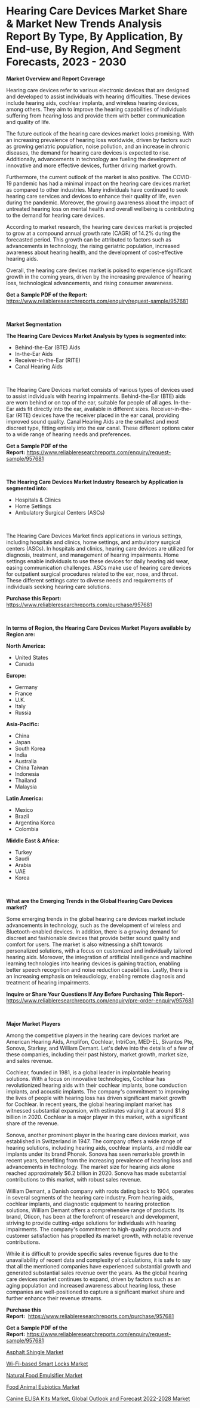 <p><h1>Hearing Care Devices Market Share & Market New Trends Analysis Report By Type, By Application, By End-use, By Region, And Segment Forecasts, 2023 - 2030</h1></p><p><strong>Market Overview and Report Coverage</strong></p>
<p><p>Hearing care devices refer to various electronic devices that are designed and developed to assist individuals with hearing difficulties. These devices include hearing aids, cochlear implants, and wireless hearing devices, among others. They aim to improve the hearing capabilities of individuals suffering from hearing loss and provide them with better communication and quality of life.</p><p>The future outlook of the hearing care devices market looks promising. With an increasing prevalence of hearing loss worldwide, driven by factors such as growing geriatric population, noise pollution, and an increase in chronic diseases, the demand for hearing care devices is expected to rise. Additionally, advancements in technology are fueling the development of innovative and more effective devices, further driving market growth.</p><p>Furthermore, the current outlook of the market is also positive. The COVID-19 pandemic has had a minimal impact on the hearing care devices market as compared to other industries. Many individuals have continued to seek hearing care services and devices to enhance their quality of life, even during the pandemic. Moreover, the growing awareness about the impact of untreated hearing loss on mental health and overall wellbeing is contributing to the demand for hearing care devices.</p><p>According to market research, the hearing care devices market is projected to grow at a compound annual growth rate (CAGR) of 14.2% during the forecasted period. This growth can be attributed to factors such as advancements in technology, the rising geriatric population, increased awareness about hearing health, and the development of cost-effective hearing aids.</p><p>Overall, the hearing care devices market is poised to experience significant growth in the coming years, driven by the increasing prevalence of hearing loss, technological advancements, and rising consumer awareness.</p></p>
<p><strong>Get a Sample PDF of the Report:</strong> <a href="https://www.reliableresearchreports.com/enquiry/request-sample/957681">https://www.reliableresearchreports.com/enquiry/request-sample/957681</a></p>
<p>&nbsp;</p>
<p><strong>Market Segmentation</strong></p>
<p><strong>The Hearing Care Devices Market Analysis by types is segmented into:</strong></p>
<p><ul><li>Behind-the-Ear (BTE) Aids</li><li>In-the-Ear Aids</li><li>Receiver-in-the-Ear (RITE)</li><li>Canal Hearing Aids</li></ul></p>
<p>&nbsp;</p>
<p><p>The Hearing Care Devices market consists of various types of devices used to assist individuals with hearing impairments. Behind-the-Ear (BTE) aids are worn behind or on top of the ear, suitable for people of all ages. In-the-Ear aids fit directly into the ear, available in different sizes. Receiver-in-the-Ear (RITE) devices have the receiver placed in the ear canal, providing improved sound quality. Canal Hearing Aids are the smallest and most discreet type, fitting entirely into the ear canal. These different options cater to a wide range of hearing needs and preferences.</p></p>
<p><strong>Get a Sample PDF of the Report:</strong>&nbsp;<a href="https://www.reliableresearchreports.com/enquiry/request-sample/957681">https://www.reliableresearchreports.com/enquiry/request-sample/957681</a></p>
<p>&nbsp;</p>
<p><strong>The Hearing Care Devices Market Industry Research by Application is segmented into:</strong></p>
<p><ul><li>Hospitals & Clinics</li><li>Home Settings</li><li>Ambulatory Surgical Centers (ASCs)</li></ul></p>
<p>&nbsp;</p>
<p><p>The Hearing Care Devices Market finds applications in various settings, including hospitals and clinics, home settings, and ambulatory surgical centers (ASCs). In hospitals and clinics, hearing care devices are utilized for diagnosis, treatment, and management of hearing impairments. Home settings enable individuals to use these devices for daily hearing aid wear, easing communication challenges. ASCs make use of hearing care devices for outpatient surgical procedures related to the ear, nose, and throat. These different settings cater to diverse needs and requirements of individuals seeking hearing care solutions.</p></p>
<p><strong>Purchase this Report:</strong>&nbsp; <a href="https://www.reliableresearchreports.com/purchase/957681">https://www.reliableresearchreports.com/purchase/957681</a></p>
<p>&nbsp;</p>
<p><strong>In terms of Region, the Hearing Care Devices Market Players available by Region are:</strong></p>
<p>
    <p> <strong> North America: </strong>
        <ul>
            <li>United States</li>
            <li>Canada</li>
        </ul>
        </p> 
    <p> <strong> Europe: </strong>
        <ul>
            <li>Germany</li>
            <li>France</li>
            <li>U.K.</li>
            <li>Italy</li>
            <li>Russia</li>
        </ul>
        </p> 
    <p> <strong> Asia-Pacific: </strong>
        <ul>
            <li>China</li>
            <li>Japan</li>
            <li>South Korea</li>
            <li>India</li>
            <li>Australia</li>
            <li>China Taiwan</li>
            <li>Indonesia</li>
            <li>Thailand</li>
            <li>Malaysia</li>
        </ul>
        </p> 
    <p> <strong> Latin America: </strong>
        <ul>
            <li>Mexico</li>
            <li>Brazil</li>
            <li>Argentina Korea</li>
            <li>Colombia</li>
        </ul>
        </p> 
    <p> <strong> Middle East & Africa: </strong>
        <ul>
            <li>Turkey</li>
            <li>Saudi</li>
            <li>Arabia</li>
            <li>UAE</li>
            <li>Korea</li>
        </ul>
    </p>
    </p>
<p>&nbsp;</p>
<p><strong>What are the Emerging Trends in the Global Hearing Care Devices market?</strong></p>
<p><p>Some emerging trends in the global hearing care devices market include advancements in technology, such as the development of wireless and Bluetooth-enabled devices. In addition, there is a growing demand for discreet and fashionable devices that provide better sound quality and comfort for users. The market is also witnessing a shift towards personalized solutions, with a focus on customized and individually tailored hearing aids. Moreover, the integration of artificial intelligence and machine learning technologies into hearing devices is gaining traction, enabling better speech recognition and noise reduction capabilities. Lastly, there is an increasing emphasis on teleaudiology, enabling remote diagnosis and treatment of hearing impairments.</p></p>
<p><strong>Inquire or Share Your Questions If Any Before Purchasing This Report</strong>- <a href="https://www.reliableresearchreports.com/enquiry/pre-order-enquiry/957681">https://www.reliableresearchreports.com/enquiry/pre-order-enquiry/957681</a></p>
<p>&nbsp;</p>
<p><strong>Major Market Players</strong></p>
<p><p>Among the competitive players in the hearing care devices market are American Hearing Aids, Amplifon, Cochlear, IntriCon, MED-EL, Sivantos Pte, Sonova, Starkey, and William Demant. Let's delve into the details of a few of these companies, including their past history, market growth, market size, and sales revenue.</p><p>Cochlear, founded in 1981, is a global leader in implantable hearing solutions. With a focus on innovative technologies, Cochlear has revolutionized hearing aids with their cochlear implants, bone conduction implants, and acoustic implants. The company's commitment to improving the lives of people with hearing loss has driven significant market growth for Cochlear. In recent years, the global hearing implant market has witnessed substantial expansion, with estimates valuing it at around $1.8 billion in 2020. Cochlear is a major player in this market, with a significant share of the revenue.</p><p>Sonova, another prominent player in the hearing care devices market, was established in Switzerland in 1947. The company offers a wide range of hearing solutions, including hearing aids, cochlear implants, and middle ear implants under its brand Phonak. Sonova has seen remarkable growth in recent years, benefiting from the increasing prevalence of hearing loss and advancements in technology. The market size for hearing aids alone reached approximately $6.2 billion in 2020. Sonova has made substantial contributions to this market, with robust sales revenue.</p><p>William Demant, a Danish company with roots dating back to 1904, operates in several segments of the hearing care industry. From hearing aids, cochlear implants, and diagnostic equipment to hearing protection solutions, William Demant offers a comprehensive range of products. Its brand, Oticon, has been at the forefront of research and development, striving to provide cutting-edge solutions for individuals with hearing impairments. The company's commitment to high-quality products and customer satisfaction has propelled its market growth, with notable revenue contributions.</p><p>While it is difficult to provide specific sales revenue figures due to the unavailability of recent data and complexity of calculations, it is safe to say that all the mentioned companies have experienced substantial growth and generated substantial sales revenue over the years. As the global hearing care devices market continues to expand, driven by factors such as an aging population and increased awareness about hearing loss, these companies are well-positioned to capture a significant market share and further enhance their revenue streams.</p></p>
<p><strong>Purchase this Report:</strong>&nbsp;&nbsp;<a href="https://www.reliableresearchreports.com/purchase/957681">https://www.reliableresearchreports.com/purchase/957681</a></p>
<p></p>
<p><strong>Get a Sample PDF of the Report:</strong>&nbsp;<a href="https://www.reliableresearchreports.com/enquiry/request-sample/957681">https://www.reliableresearchreports.com/enquiry/request-sample/957681</a></p>
<p><p><a href="https://www.linkedin.com/pulse/asphalt-shingle-market-size-share-global-analysis-report-2023-dviye/">Asphalt Shingle Market</a></p><p><a href="https://medium.com/@elianehilll2023/wi-fi-based-smart-locks-market-size-growth-forecast-2023-2030-abb2aae20807">Wi-Fi-based Smart Locks Market</a></p><p><a href="https://www.reportprime.com/natural-food-emulsifier-r6202">Natural Food Emulsifier Market</a></p><p><a href="https://github.com/RichRobinson5/Market-Research-Report-List-1/blob/main/food-animal-eubiotics-market.md">Food Animal Eubiotics Market</a></p><p><a href="https://issuu.com/reportprime-2/docs/canine-elisa-kits-market-global-outlook-and-foreca?fr=xKAE9_zU1NQ">Canine ELISA Kits Market, Global Outlook and Forecast 2022-2028 Market</a></p></p>